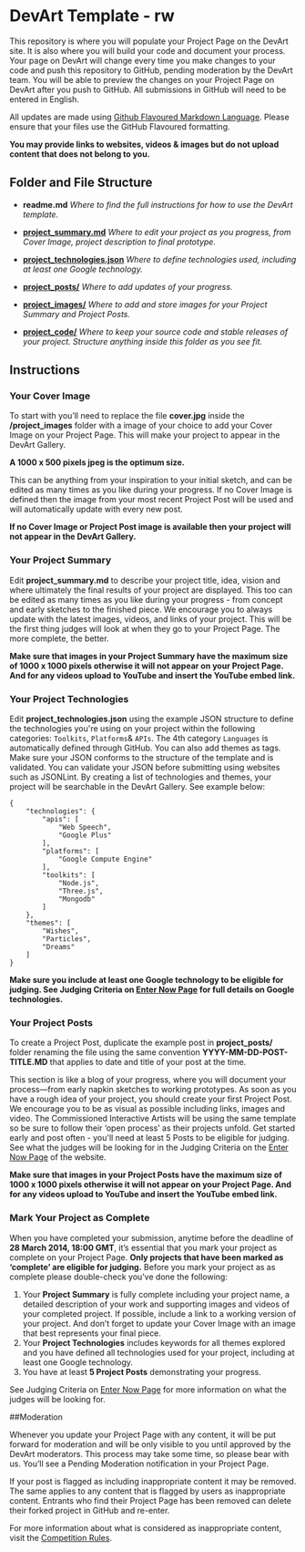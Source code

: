 # DevArt Template - rw

This repository is where you will populate your Project Page on the DevArt site. It is also where you will build your code and document your process. Your page on DevArt will change every time you make changes to your code and push this repository to GitHub, pending moderation by the DevArt team. You will be able to preview the changes on your Project Page on DevArt after you push to GitHub. All submissions in GitHub will need to be entered in English. 


All updates are made using [Github Flavoured Markdown Language](https://help.github.com/articles/github-flavored-markdown). Please ensure that your files use the GitHub Flavoured formatting.

**You may provide links to websites, videos & images but do not upload content that does not belong to you.**

## Folder and File Structure

- **readme.md**
*Where to find the full instructions for how to use the DevArt template.*

- **[project_summary.md](project_summary.md)** *Where to edit your project as you progress, from Cover Image, project description to final prototype.*

- **[project_technologies.json](project_technologies.json)** *Where to define technologies used, including at least one Google technology.*

- **[project_posts/](project_posts/)** *Where to add updates of your progress.*

- **[project_images/](project_images/)** *Where to add and store images for your Project Summary and Project Posts.*

- **[project_code/](project_code/)** *Where to keep your source code and stable releases of your project. Structure anything inside this folder as you see fit.*

## Instructions

### Your Cover Image  

To start with you’ll need to replace the file **cover.jpg** inside the **/project_images** folder with a image of your choice to add your Cover Image on your Project Page. This will make your project to appear in the DevArt Gallery. 

**A 1000 x 500 pixels jpeg is the optimum size.**

This can be anything from your inspiration to your initial sketch, and can be edited as many times as you like during your progress. If no Cover Image is defined then the image from your most recent Project Post will be used and will automatically update with every new post.

**If no Cover Image or Project Post image is available then your project will not appear in the DevArt Gallery.**

### Your Project Summary

Edit **project_summary.md** to describe your project title, idea, vision and where ultimately the final results of your project are displayed. This too can be edited as many times as you like during your progress - from concept and early sketches to the finished piece. We encourage you to always update with the latest images, videos, and links of your project. This will be the first thing judges will look at when they go to your Project Page. The more complete, the better. 

**Make sure that images in your Project Summary have the maximum size of 1000 x 1000 pixels otherwise it will not appear on your Project Page. And for any videos upload to YouTube and insert the YouTube embed link.**

### Your Project Technologies

Edit  **project_technologies.json**  using the example JSON structure to define the technologies you're using on your project within the following categories: ```Toolkits```, ```Platforms```& ```APIs```. The 4th category ```Languages``` is automatically defined through GitHub. You can also add themes as tags. Make sure your JSON conforms to the structure of the template and is validated. You can validate your JSON before submitting using websites such as JSONLint. By creating a list of technologies and themes, your project will be searchable in the DevArt Gallery. See example below:

```
{
    "technologies": {
        "apis": [
            "Web Speech",
            "Google Plus"
        ],
        "platforms": [
            "Google Compute Engine"
        ],
        "toolkits": [
            "Node.js",
            "Three.js",
            "Mongodb"
        ]
    },
    "themes": [
        "Wishes",
        "Particles",
        "Dreams"
    ]
}
```

**Make sure you include at least one Google technology to be eligible for judging. See Judging Criteria on [Enter Now Page](https://devart.withgoogle.com/#/enter-now/judging-criteria) for full details on Google technologies.**

### Your Project Posts

To create a Project Post,  duplicate the example post in **project_posts/** folder renaming the file using the same convention **YYYY-MM-DD-POST-TITLE.MD** that applies to date and title of your post at the time.

This section is like a blog of your progress, where you will document your process—from early napkin sketches to working prototypes. As soon as you have a rough idea of your project, you should create your first Project Post. We encourage you to be as visual as possible including links, images and video.  The Commissioned Interactive Artists will be using the same template so be sure to follow their ‘open process’ as their projects unfold.  Get started early and post often - you'll need at least 5 Posts to be eligible for judging. See what the judges will be looking for in the Judging Criteria on the [Enter Now Page](https://devart.withgoogle.com/#/enter-now/judging-criteria) of the website.

**Make sure that images in your Project Posts have the maximum size of 1000 x 1000 pixels otherwise it will not appear on your Project Page. And for any videos upload to YouTube and insert the YouTube embed link.**

### Mark Your Project as Complete 
When you have completed your submission, anytime before the deadline of **28 March 2014, 18:00 GMT**, it’s essential that you mark your project as complete on your Project Page. **Only projects that have been marked as ‘complete’ are eligible for judging.** Before you mark your project as as complete please double-check you’ve done the following:

1. Your **Project Summary** is fully complete including your project name, a detailed description of your work and supporting images and videos of your completed project. If possible, include a link to a working version of your project. And don’t forget to update your Cover Image with an image that best represents your final piece.
2. Your **Project Technologies** includes keywords for all themes explored and you have defined all technologies used for your project, including at least one Google technology. 
3. You have at least **5 Project Posts** demonstrating your progress.


See Judging Criteria on [Enter Now Page](https://devart.withgoogle.com/#/enter-now/judging-criteria) for more information on what the judges will be looking for.

##Moderation 

Whenever you update your Project Page with any content, it will be put forward for moderation and will be only visible to you until approved by the DevArt moderators. This process may take some time, so please bear with us. You’ll see a Pending Moderation notification in your Project Page. 

If your post is flagged as including inappropriate content it may be removed. The same applies to any content that is flagged by users as inappropriate content. Entrants who find their Project Page has been removed can delete their forked project in GitHub and re-enter. 

For more information about what is considered as inappropriate content, visit the [Competition Rules](https://devart.withgoogle.com/#/competition-rules).
